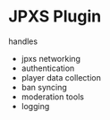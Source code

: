 # JPXS Plugin

handles 
- jpxs networking
- authentication
- player data collection
- ban syncing
- moderation tools
- logging
